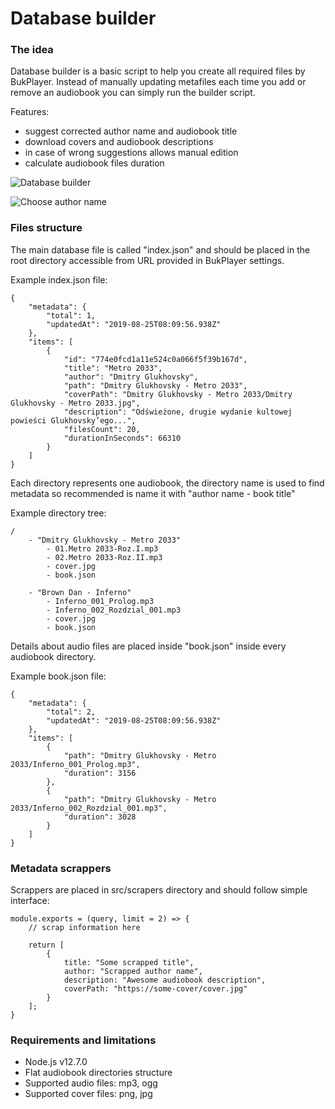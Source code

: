 # Database builder 

### The idea

Database builder is a basic script to help you create all required files by BukPlayer. Instead of manually updating metafiles each time you add or remove an audiobook you can simply run the builder script. 

Features:
- suggest corrected author name and audiobook title
- download covers and audiobook descriptions
- in case of wrong suggestions allows manual edition
- calculate audiobook files duration

![Database builder](https://github.com/kitek/BukPlayer/raw/master/scripts/assets/db-script-1.png "Database builder")

![Choose author name](https://github.com/kitek/BukPlayer/raw/master/scripts/assets/db-script-2.png "Choose author name")

### Files structure

The main database file is called "index.json" and should be placed in the root directory accessible from URL provided in BukPlayer settings.

Example index.json file:

```
{
    "metadata": {
        "total": 1,
        "updatedAt": "2019-08-25T08:09:56.938Z"
    },
    "items": [
        {
            "id": "774e0fcd1a11e524c0a066f5f39b167d",
            "title": "Metro 2033",
            "author": "Dmitry Glukhovsky",
            "path": "Dmitry Glukhovsky - Metro 2033",
            "coverPath": "Dmitry Glukhovsky - Metro 2033/Dmitry Glukhovsky - Metro 2033.jpg",
            "description": "Odświeżone, drugie wydanie kultowej powieści Glukhovsky’ego...",
            "filesCount": 20,
            "durationInSeconds": 66310
        }
    ]   
}
```

Each directory represents one audiobook, the directory name is used to find metadata so recommended is name it with "author name - book title"

Example directory tree:
```
/
    - "Dmitry Glukhovsky - Metro 2033"
        - 01.Metro 2033-Roz.I.mp3
        - 02.Metro 2033-Roz.II.mp3
        - cover.jpg
        - book.json

    - "Brown Dan - Inferno"
        - Inferno_001_Prolog.mp3
        - Inferno_002_Rozdzial_001.mp3
        - cover.jpg
        - book.json
```

Details about audio files are placed inside "book.json" inside every audiobook directory.

Example book.json file:

```
{
    "metadata": {
        "total": 2,
        "updatedAt": "2019-08-25T08:09:56.938Z"
    },
    "items": [
        {
            "path": "Dmitry Glukhovsky - Metro 2033/Inferno_001_Prolog.mp3",
            "duration": 3156 
        },
        {
            "path": "Dmitry Glukhovsky - Metro 2033/Inferno_002_Rozdzial_001.mp3",
            "duration": 3028 
        }
    ]
}
```

### Metadata scrappers

Scrappers are placed in src/scrapers directory and should follow simple interface:

```
module.exports = (query, limit = 2) => {
    // scrap information here
    
    return [
        { 
            title: "Some scrapped title", 
            author: "Scrapped author name",
            description: "Awesome audiobook description",
            coverPath: "https://some-cover/cover.jpg"  
        }
    ];
}
```

### Requirements and limitations

- Node.js v12.7.0
- Flat audiobook directories structure
- Supported audio files: mp3, ogg
- Supported cover files: png, jpg 

